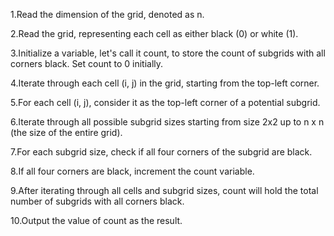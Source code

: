 1.Read the dimension of the grid, denoted as n.

2.Read the grid, representing each cell as either black (0) or white (1).

3.Initialize a variable, let's call it count, to store the count of subgrids with all corners black. Set count to 0 initially.

4.Iterate through each cell (i, j) in the grid, starting from the top-left corner.

5.For each cell (i, j), consider it as the top-left corner of a potential subgrid.

6.Iterate through all possible subgrid sizes starting from size 2x2 up to n x n (the size of the entire grid).

7.For each subgrid size, check if all four corners of the subgrid are black.

8.If all four corners are black, increment the count variable.

9.After iterating through all cells and subgrid sizes, count will hold the total number of subgrids with all corners black.

10.Output the value of count as the result.
